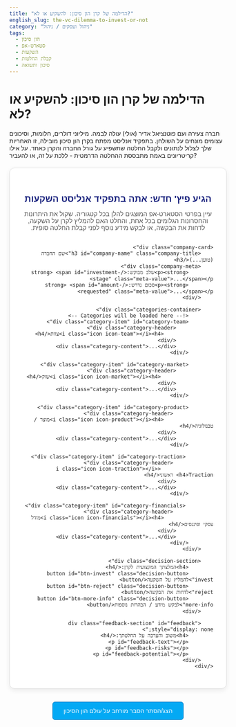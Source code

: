 ```yaml
---
title: "הדילמה של קרן הון סיכון: להשקיע או לא?"
english_slug: the-vc-dilemma-to-invest-or-not
category: "ניהול ועסקים / ניהול"
tags:
  - הון סיכון
  - סטארט-אפ
  - השקעות
  - קבלת החלטות
  - סיכון ותשואה
---
```


# הדילמה של קרן הון סיכון: להשקיע או לא?

חברה צעירה ועם פוטנציאל אדיר (אולי) עולה לבמה. מיליוני דולרים, חלומות, וסיכונים עצומים מונחים על השולחן. בתפקיד אנליסט מפתח בקרן הון סיכון מובילה, זו האחריות שלך לצלול לנתונים ולקבל החלטה שתשפיע על גורל החברה והקרן כאחד. על אילו קריטריונים באמת מתבססת ההחלטה הדרמטית - ללכת על זה, או להעביר?

<div class="vc-dilemma-app app-container">
    <h2>הגיע פיץ' חדש: אתה בתפקיד אנליסט השקעות</h2>
    <p class="app-intro">עיין בפרטי הסטארט-אפ המוצגים להלן בכל קטגוריה. שקול את היתרונות והחסרונות הגלומים בכל אחת, והחלט האם להמליץ לקרן על השקעה, לדחות את הבקשה, או לבקש מידע נוסף לפני קבלת החלטה סופית.</p>

    <div class="company-card">
        <h3 id="company-name" class="company-title">שם החברה (טוען...)</h3>
        <div class="company-meta">
            <p><strong>שלב מבוקש:</strong> <span id="investment-stage" class="meta-value">...</span></p>
            <p><strong>סכום נדרש:</strong> <span id="amount-requested" class="meta-value">...</span></p>
        </div>

        <div class="categories-container">
            <!-- Categories will be loaded here -->
            <div class="category-item" id="category-team">
                <div class="category-header">
                    <i class="icon icon-team"></i><h4>צוות</h4>
                </div>
                <div class="category-content">...</div>
            </div>

            <div class="category-item" id="category-market">
                <div class="category-header">
                     <i class="icon icon-market"></i><h4>שוק</h4>
                </div>
                <div class="category-content">...</div>
            </div>

            <div class="category-item" id="category-product">
                 <div class="category-header">
                    <i class="icon icon-product"></i><h4>מוצר / טכנולוגיה</h4>
                </div>
                <div class="category-content">...</div>
            </div>

             <div class="category-item" id="category-traction">
                 <div class="category-header">
                     <i class="icon icon-traction"></i><h4>Traction ראשוני</h4>
                </div>
                <div class="category-content">...</div>
            </div>

             <div class="category-item" id="category-financials">
                 <div class="category-header">
                    <i class="icon icon-financials"></i><h4>מודל עסקי ופיננסים</h4>
                </div>
                <div class="category-content">...</div>
            </div>
        </div>

        <div class="decision-section">
            <h4>המלצתך המקצועית לקרן:</h4>
            <button id="btn-invest" class="decision-button invest">להמליץ על השקעה</button>
            <button id="btn-reject" class="decision-button reject">לדחות את הבקשה</button>
            <button id="btn-more-info" class="decision-button more-info">לבקש מידע / הבהרות נוספות</button>
        </div>

        <div class="feedback-section" id="feedback" style="display: none;">
            <h4>משוב והערכה על החלטתך:</h4>
            <p id="feedback-text"></p>
            <p id="feedback-risks"></p>
            <p id="feedback-potential"></p>
        </div>
    </div>
</div>

<style>
    @import url('https://fonts.googleapis.com/css2?family=Heebo:wght@300;400;500;700&display=swap');

    .vc-dilemma-app {
        font-family: 'Heebo', sans-serif;
        max-width: 850px;
        margin: 20px auto;
        padding: 30px;
        border: 1px solid #e0e0e0;
        border-radius: 12px;
        background-color: #ffffff;
        box-shadow: 0 4px 12px rgba(0, 0, 0, 0.08);
        direction: rtl; /* Hebrew direction */
        text-align: right; /* Hebrew text alignment */
    }

    .vc-dilemma-app h2 {
        color: #1a237e; /* Deep Indigo */
        text-align: center;
        margin-bottom: 15px;
        font-weight: 700;
    }

     .vc-dilemma-app h3, .vc-dilemma-app h4 {
        color: #303f9f; /* Indigo */
        padding-bottom: 5px;
        margin-top: 25px;
        font-weight: 500;
    }

    .app-intro {
        text-align: center;
        color: #555;
        margin-bottom: 30px;
        font-size: 1.05em;
    }

    .company-card {
        margin-top: 20px;
        padding: 25px;
        border: 1px solid #c5cae9; /* Light Indigo */
        border-radius: 8px;
        background-color: #e8eaf6; /* Lighter Indigo */
    }

    .company-title {
        text-align: center;
        color: #000000;
        margin-top: 0;
        margin-bottom: 15px;
        font-weight: 700;
        border-bottom: 2px solid #1a237e;
        padding-bottom: 10px;
    }

    .company-meta {
        display: flex;
        justify-content: center;
        gap: 30px;
        margin-bottom: 25px;
        color: #333;
        font-size: 0.95em;
    }

     .company-meta p {
         margin: 0;
     }

     .meta-value {
         font-weight: 500;
         color: #1a237e;
     }

    .categories-container {
        display: grid;
        grid-template-columns: repeat(auto-fit, minmax(300px, 1fr));
        gap: 20px;
        margin-bottom: 30px;
    }

    .category-item {
        padding: 20px;
        border: 1px solid #d1c4e9; /* Deep Purple */
        border-radius: 8px;
        background-color: #ede7f6; /* Lighter Deep Purple */
        transition: transform 0.3s ease, box-shadow 0.3s ease;
    }

    .category-item:hover {
        transform: translateY(-5px);
        box-shadow: 0 6px 15px rgba(0, 0, 0, 0.1);
    }

    .category-header {
        display: flex;
        align-items: center;
        margin-bottom: 10px;
        border-bottom: 1px solid #b39ddb; /* Purple */
        padding-bottom: 8px;
    }

     .category-header h4 {
         margin: 0;
         color: #4527a0; /* Deep Purple */
         font-weight: 700;
         margin-right: 10px; /* Space between icon and text */
         border-bottom: none;
         padding-bottom: 0;
         margin-top: 0;
     }

    .icon {
        /* Basic icon placeholder styles - replace with actual icons if possible */
        display: inline-block;
        width: 24px;
        height: 24px;
        background-color: #5e35b1; /* Darker Deep Purple */
        border-radius: 4px;
        margin-left: 8px;
        /* Add specific background images or use font icons here */
    }
    .icon-team { background-color: #fbc02d; } /* Amber */
    .icon-market { background-color: #4caf50; } /* Green */
    .icon-product { background-color: #0288d1; } /* Light Blue */
    .icon-traction { background-color: #f4511e; } /* Deep Orange */
    .icon-financials { background-color: #673ab7; } /* Deep Purple */


    .category-content {
        line-height: 1.7;
        color: #444;
        font-size: 0.95em;
    }

    .decision-section {
        margin-top: 30px;
        text-align: center;
    }

    .decision-section h4 {
        margin-bottom: 20px;
        color: #333;
        border-bottom: none;
        padding-bottom: 0;
    }

    .decision-button {
        padding: 12px 25px;
        margin: 0 10px;
        font-size: 1.1em;
        cursor: pointer;
        border: none;
        border-radius: 6px;
        transition: background-color 0.3s ease, transform 0.1s ease, box-shadow 0.2s ease;
        font-weight: 500;
        min-width: 150px; /* Ensure buttons have similar width */
    }

    .decision-button:hover {
        transform: translateY(-2px);
        box-shadow: 0 4px 8px rgba(0, 0, 0, 0.2);
    }

    .decision-button:active {
        transform: translateY(0);
        box-shadow: none;
    }

    .decision-button.invest { background-color: #4caf50; color: white; } /* Green */
    .decision-button.invest:hover { background-color: #388e3c; } /* Darker Green */

    .decision-button.reject { background-color: #f44336; color: white; } /* Red */
    .decision-button.reject:hover { background-color: #d32f2f; } /* Darker Red */

    .decision-button.more-info { background-color: #ffc107; color: #212121; } /* Amber */
    .decision-button.more-info:hover { background-color: #ffa000; } /* Darker Amber */

    .feedback-section {
        margin-top: 30px;
        padding: 20px;
        border-radius: 8px;
        color: #333;
        opacity: 0; /* Start hidden for animation */
        transition: opacity 0.5s ease-in-out; /* Fade-in animation */
        line-height: 1.7;
    }

    .feedback-section.visible {
        opacity: 1;
    }

    .feedback-section h4 {
        border-bottom: 1px solid rgba(0,0,0,0.1);
        padding-bottom: 10px;
        margin-top: 0;
        margin-bottom: 15px;
        font-weight: 700;
    }

    .feedback-section #feedback-text {
        font-weight: 700;
        margin-bottom: 10px;
        font-size: 1.1em;
    }

     .feedback-section p {
         margin-bottom: 10px;
     }

    /* Feedback colors */
    .feedback-section.invest {
        border: 1px solid #81c784; /* Light Green */
        background-color: #e8f5e9; /* Lighter Green */
        color: #2e7d32; /* Dark Green */
    }
     .feedback-section.invest h4 { color: #2e7d32; border-bottom-color: rgba(46, 125, 50, 0.3);}

    .feedback-section.reject {
        border: 1px solid #ef9a9a; /* Light Red */
        background-color: #ffebee; /* Lighter Red */
        color: #c62828; /* Dark Red */
    }
    .feedback-section.reject h4 { color: #c62828; border-bottom-color: rgba(198, 40, 40, 0.3);}

    .feedback-section.more-info {
        border: 1px solid #ffeb9d; /* Light Amber */
        background-color: #fff8e1; /* Lighter Amber */
        color: #ff8f00; /* Dark Amber */
    }
     .feedback-section.more-info h4 { color: #ff8f00; border-bottom-color: rgba(255, 145, 0, 0.3);}


    .explanation-button {
        display: block;
        width: fit-content;
        margin: 30px auto;
        padding: 12px 25px;
        font-size: 1em;
        cursor: pointer;
        border: 1px solid #0277bd; /* Light Blue */
        border-radius: 6px;
        background-color: #03a9f4; /* Cyan */
        color: white;
        transition: background-color 0.3s ease, transform 0.1s ease, box-shadow 0.2s ease;
        font-weight: 500;
    }

    .explanation-button:hover {
        background-color: #0288d1; /* Darker Cyan */
        transform: translateY(-2px);
        box-shadow: 0 4px 8px rgba(0, 0, 0, 0.2);
    }
     .explanation-button:active {
        transform: translateY(0);
        box-shadow: none;
    }

    .explanation-content {
        display: none;
        margin-top: 20px;
        padding: 30px;
        border: 1px solid #e0e0e0;
        border-radius: 12px;
        background-color: #ffffff;
        box-shadow: 0 4px 12px rgba(0, 0, 0, 0.08);
        line-height: 1.7;
        color: #444;
    }

    .explanation-content h2 {
         color: #1a237e;
         margin-top: 0;
         margin-bottom: 20px;
         font-weight: 700;
    }
     .explanation-content h3 {
         color: #303f9f;
         margin-top: 25px;
         margin-bottom: 10px;
         font-weight: 500;
         border-bottom: 1px solid #e0e0e0;
         padding-bottom: 5px;
     }
    .explanation-content p, .explanation-content ul {
        margin-bottom: 15px;
    }
    .explanation-content ul {
        padding-right: 20px; /* Hebrew padding */
    }
    .explanation-content li {
        margin-bottom: 10px;
    }
</style>

<button class="explanation-button" id="toggle-explanation">הצג/הסתר הסבר מורחב על עולם הון הסיכון</button>

<div class="explanation-content" id="explanation">
    <h2>הסבר מורחב: הצצה לעולם המורכב של הון הסיכון</h2>

    <h3>מהי קרן הון סיכון ומה תפקידה המכריע בכלכלה החדשנית?</h3>
    <p>קרן הון סיכון (Venture Capital Fund) היא לא רק גוף פיננסי, אלא שותפה אסטרטגית המניעה חדשנות. היא אוספת הון ממשקיעים מתוחכמים (מגופים מוסדיים ועד יחידים אמידים ביותר) ומנתבת אותו לחברות פרטיות, בדרך כלל בשלבי צמיחה ראשוניים או בינוניים. חברות אלו מאופיינות בפוטנציאל צמיחה חסר תקדים, אך גם בסיכון גבוה מזה של חברות מסורתיות. תפקיד הקרן הוא לספק דלק כלכלי בדמות מימון, בתמורה לאחוזים מהבעלות, ולפעול אקטיבית כדי להאיץ את צמיחת החברה - החל מחיבורים אסטרטגיים, דרך ליווי ניהולי ועד בניית תשתית תפעולית. כך, קרנות הון סיכון משמשות כמנוע מרכזי בפיתוח טכנולוגיות פורצות דרך, יצירת אלפי מקומות עבודה ועיצוב עתיד התעשייה.</p>

    <h3>מדוע סטארט-אפים בוחרים במסלול הון הסיכון במקום בדרכי מימון שמרניות יותר?</h3>
    <p>עבור סטארט-אפים רבים, במיוחד אלו הנמצאים בחזית הטכנולוגית או המודלים העסקיים החדשניים, הון סיכון אינו רק אפשרות - הוא חמצן קיומי. חברות אלו לרוב הפסדיות בשנותיהן הראשונות, חסרות נכסים פיזיים משמעותיים שיכולים לשמש כבטוחה, וללא היסטוריה תפעולית ארוכה שתשכנע בנקים מסחריים או משקיעים רגילים. הון סיכון, לעומת זאת, בנוי בדיוק עבור פרופיל הסיכון-סיכוי הזה. משקיעי VC מבינים את טבע אי-הוודאות, מוכנים להשקיע סכומים גדולים המאפשרים קפיצות גדילה אדירות, ומספקים לא רק כסף אלא גם רשת קשרים ענפה, ידע תעשייתי עמוק וליווי אסטרטגי שאין לו תחליף. הם גם סבלניים מטבעם, ומכוונים למימוש רווחים בטווח ארוך (5-10 שנים ואף יותר) דרך אקזיט משמעותי.</p>

    <h3>הקריטריונים המרכזיים בהם בוחנים אנליסטים ומנהלי קרנות הון סיכון הזדמנות השקעה:</h3>
    <ul>
        <li>
            <strong>צוות (Team):</strong> הלב והנשמה של כל סטארט-אפ. האם ליזמים יש את הניסיון, הידע והכישורים הנדרשים לבנות חברה מצליחה? האם הם נחושים, גמישים מספיק להתמודד עם מהמורות בלתי צפויות (Pivot), ובעלי יכולת מנהיגות שתמשוך ותניע כישרונות נוספים? לעיתים קרובות, בשלבים המוקדמים, משקיעים "שמים את הכסף על הצוות" עוד לפני שהמוצר או השוק הוכחו במלואם.
        </li>
        <li>
            <strong>שוק (Market):</strong> גודל ההזדמנות. האם הסטארט-אפ פונה לשוק גדול מספיק (TAM - Total Addressable Market) כדי להצדיק תשואת ענק? האם הוא פותר "כאב" אמיתי ומשמעותי עבור הלקוחות? מי השחקנים האחרים בזירה (מתחרים, שותפים), ומה מייחד ומבדיל את הסטארט-אפ בנוף התחרותי (Competitive Advantage)?
        </li>
        <li>
            <strong>מוצר / טכנולוגיה (Product / Technology):</strong> האם הפתרון חדשני, פורץ דרך, ובעל יתרון תחרותי בר קיימא? האם יש לו הגנה (קניין רוחני, טכנולוגיה מורכבת לשכפול)? האם הוא אכן פותר את הבעיה ומספק ערך אמיתי ללקוח (Product-Market Fit ראשוני)? גם אם הטכנולוגיה מבריקה, ללא מוצר שמתאים לשוק - ההשקעה בסיכון.
        </li>
        <li>
            <strong>Traction (משיכה):</strong> הוכחות ראשונות בשטח שהחברה "עובדת" ושיש אימוץ על ידי השוק. זה יכול להתבטא בצמיחה מהירה במספר המשתמשים, הכנסות ראשוניות (אפילו קטנות), הסכמים עם לקוחות משמעותיים, מדדי שימור לקוחות גבוהים, או נתונים חיוביים מובהקים מפיילוטים. Traction הוא אות חיים קריטי שמצביע על הפוטנציאל לחצות את "עמק המוות" של הסטארט-אפים.
        </li>
        <li>
            <strong>מודל עסקי ופיננסים (Business Model & Financials):</strong> האם יש לחברה תוכנית ברורה כיצד לייצר הכנסות, לצמוח ולהפוך לרווחית? מה מבנה העלויות שלה? כיצד היא מתכוונת להגיע ללקוחות (Go-to-Market)? מהן התחזיות הפיננסיות שלה (תוך הבנה שהן לרוב אופטימיות בשלב הזה)? וגורם קריטי - מה הערכת השווי (Valuation) שהיא מבקשת, והאם היא ריאלית והגיונית ביחס לשלב ההתפתחות ולפוטנציאל הנצפה?
        </li>
    </ul>

    <h3>שלבי השקעה שונים: מסמך קונספט ועד חברה בשלה לאקזיט</h3>
    <p>עולם הון הסיכון מחולק לשלבים, המשקפים את מידת הבשלות והסיכון של החברה:</p>
    <ul>
        <li><strong>Pre-Seed / Seed:</strong> השקעות ראשוניות ביותר, כשהחברה עוד בחיתוליה - אולי רק רעיון מגובש, צוות ראשוני ואב טיפוס. הכסף מיועד לפיתוח מוצר, גיוס עובדים ראשונים ואימות השוק. הסיכון הוא בשיאו.</li>
        <li><strong>Series A:</strong> החברה הוכיחה התאמה ראשונית של המוצר לשוק (Product-Market Fit), יש לה Traction התחלתי, והיא מגייסת כסף כדי לבנות צוות מקצועי רחב יותר ולהתחיל להרחיב את הפעילות ולבסס ערוצי שיווק ומכירה. הסיכון עדיין גבוה אך יורד משמעותית משלב Seed.</li>
        <li><strong>Series B, C וכו':</strong> החברה בצמיחה מהירה ומוכחת, עם הכנסות משמעותיות ומודל עסקי ברור. ההשקעות בשלבים אלו גדולות יותר ומיועדות להתרחבות גלובלית, כניסה לשווקים חדשים, או אפילו רכישות אסטרטגיות.</li>
        <li><strong>שלבים מאוחרים (Growth / Late Stage):</strong> חברות בשלות מאוד, שעשויות להיות רווחיות או על סף רווחיות, קרובות לאקזיט או להנפקה (IPO). הסיכון נמוך יחסית, וההשקעות עצומות.</li>
    </ul>

    <h3>מושגי יסוד בעולם ה-VC: הערכת שווי, דילול, וחלום ה-Exit</h3>
    <ul>
        <li>
            <strong>הערכת שווי (Valuation):</strong> המחיר שהשוק (במקרה זה, הקרן) מוכן לשלם עבור נתח מהחברה. הערכת השווי נקבעת במשא ומתן מורכב ומשפיעה על אחוז הבעלות שיקבל המשקיע. בשלבים המוקדמים, הערכת השווי אמנותית יותר ממדעית, ומתבססת בעיקר על הפוטנציאל העתידי והשוואות לחברות דומות.
        </li>
        <li>
            <strong>דילול (Dilution):</strong> כאשר חברה מגייסת כסף בתמורה למניות חדשות שהיא מנפיקה, אחוז הבעלות של בעלי המניות הקיימים (כולל היזמים והמשקיעים הקודמים) יורד. זהו הדילול. למרות שהאחוז יורד, המטרה היא ששווי המניות הנותרות יעלה משמעותית בזכות ההשקעה והצמיחה שתאפשר.
        </li>
        <li>
            <strong>Exit:</strong> רגע האמת עבור משקיעי הון סיכון. זהו התהליך שבו הקרן מוכרת את החזקותיה בחברה ומממשת את ההשקעה, בתקווה לרווח עצום. ה-Exit הנפוצים ביותר הם רכישה של הסטארט-אפ על ידי חברה גדולה יותר (Acquisition / M&A) או הנפקה לציבור בבורסה (IPO - Initial Public Offering).
        </li>
    </ul>

    <h3>תהליך ה-Due Diligence (בדיקת נאותות): לצלול לעומק לפני ששמים כסף</h3>
    <p>החלטה עקרונית להשקיע היא רק הצעד הראשון. לאחריה מגיע תהליך ה-Due Diligence המקיף. זהו מסע חיפוש יסודי אחרי אימות הנתונים שהוצגו בפיץ' וחשיפת סיכונים פוטנציאליים. הקרן והיועצים שלה בוחנים כל היבט של החברה: פיננסים, משפטיים (חוזים, קניין רוחני), טכנולוגיים, תפעוליים, שוק, לקוחות, תוכניות עתידיות ועוד. תהליך זה יכול להימשך שבועות או חודשים ודורש שקיפות מלאה מצד הסטארט-אפ. רק אם בדיקת הנאותות עוברת בהצלחה, ההשקעה יוצאת לפועל.</p>

    <h3>ניהול סיכונים ותשואה: האומנות של בניית פורטפוליו VC</h3>
    <p>השקעות הון סיכון הן הימורים בסיכון גבוה במיוחד. מרבית הסטארט-אפים נכשלים ולא מחזירים את ההשקעה. לכן, קרנות הון סיכון אינן שמות את כל הביצים בסל אחד. הן בונות פורטפוליו מגוון של השקעות, מתוך הבנה שגם אם 70%-80% מההשקעות לא יצליחו או יחזירו את הקרן בקושי, מספר קטן של הצלחות ענק (שיכולות להחזיר פי עשרות או מאות על ההשקעה המקורית - "Home Runs") יכסה את ההפסדים ויניב את התשואה הכוללת והמשמעותית של הקרן. הציפייה לתשואה אדירה על ההשקעות המוצלחות היא שמצדיקה את הסיכון המובנה.</p>

</div>

<script>
    const startupData = {
        companyName: "TechGrow Solutions",
        investmentStage: "Series A",
        amountRequested: "5 מיליון דולר",
        categories: {
            team: {
                title: "צוות",
                content: "הצוות כולל יזם עם רקע טכנולוגי מרשים ואקזיט קודם, ושני שותפים טכנולוגיים חזקים. הצוות מחובר מאוד לחזון ובעל יכולת פיתוח גבוהה. נקודת חולשה מרכזית: חסר לצוות הבכיר ניסיון מוכח בבניית ארגון מכירות ושיווק B2B בקנה מידה גדול.",
                pros: ["יזם מנוסה (אקזיט קודם)", "רקע טכנולוגי ויכולת פיתוח חזקים", "צוות מגובש ומחובר"],
                cons: ["חסר ניסיון בבניית מכירות B2B גדולות"]
            },
            market: {
                title: "שוק",
                content: "שוק ה-B2B SaaS בתחום האוטומציה של תהליכים לעסקים קטנים ובינוניים (SMB). השוק גלובלי, גדול מאוד וצומח בקצב מרשים עם ביקוש גובר לאוטומציה ויעילות. עם זאת, הוא גם רווי ביותר ועם תחרות אגרסיבית מצד שחקנים ותיקים וחברות חדשות רבות.",
                pros: ["שוק ענק וצומח (Global SMB Automation)", "ביקוש חזק לפתרונות אוטומציה"],
                cons: ["רוויה ותחרות עזה", "קשה לבלוט ולהשיג נתח שוק משמעותי"]
            },
            product: {
                title: "מוצר / טכנולוגיה",
                content: "פלטפורמת SaaS חדשנית המשתמשת ב-AI לניתוח ואוטומציה חכמה של תהליכי עבודה בעסקים קטנים. הטכנולוגיה הבסיסית נראית מבטיחה ועם פוטנציאל ליתרון תחרותי טכני אמיתי בזכות יכולות למידה והתאמה אישית. המוצר עצמו עדיין בגרסת בטא מתקדמת, אך קיימים מספר לקוחות פיילוט מרוצים המעידים על התאמה ראשונית לשוק.",
                pros: ["טכנולוגיית AI מבטיחה ופוטנציאל ליתרון טכני", "פתרון חדשני לבעיה קיימת", "לקוחות פיילוט מרוצים, מעיד על Product-Market Fit ראשוני"],
                cons: ["המוצר עדיין לא בשל (גרסת בטא)", "הטכנולוגיה צריכה לעבור סקייל (Scale) משמעותי"]
            },
            traction: {
                title: "Traction ראשוני",
                content: "החברה גייסה 15 לקוחות פיילוט משלמים, נתון מרשים לשלב הבטא. שיעור שימור הלקוחות גבוה במיוחד (90%), המעיד על שביעות רצון וערך. עם זאת, ההכנסה השנתית החוזרת (ARR) נמוכה מאוד (50 אלף דולר), והצמיחה במספר הלקוחות איטית ביחס לציפיות משלב Series A. קיימים הסכמים עקרוניים (LOI) עם 2 שותפים ערוצי הפצה פוטנציאליים גדולים, אך אלו עדיין אינם מחייבים.",
                pros: ["שיעור שימור לקוחות (Retention) גבוה מאוד", "פידבק חיובי ועדות לערך מהלקוחות הקיימים", "פוטנציאל בשותפויות ערוצי הפצה (אם ימומש)"],
                cons: ["ARR נמוך מאוד ולא מספיק לשלב Series A", "קצב צמיחה איטי במספר הלקוחות", "שותפויות ערוצי ההפצה אינן מחייבות"]
            },
            financials: {
                title: "מודל עסקי ופיננסים",
                content: "מודל מנויים (SaaS) קלאסי עם תמחור מדורג לפי היקף שימוש ותכונות. המודל נפוץ ומוכח בשוק ה-B2B SaaS. שולי הרווח הגולמי צפויים להיות גבוהים כשהחברה תגיע לקנה מידה. כרגע החברה הפסדית כצפוי לשלב זה. בקשת המימון היא 5 מיליון דולר לפי שווי חברה לפני הכסף (Pre-money) של 25 מיליון דולר. הערכת השווי גבוהה מאוד ביחס ל-ARR הנמוך וה-Traction הנוכחי. התחזיות הפיננסיות האופטימיות נראות אגרסיביות מאוד ולא מבוססות מספיק על נתוני Traction קיימים.",
                pros: ["מודל SaaS מוכח ופוטנציאל לשולי רווח גולמי גבוהים"],
                cons: ["הערכת שווי גבוהה מאוד יחסית ל-Traction הנוכחי (ARR)", "תחזיות פיננסיות אופטימיות יתר על המידה", "הפסדית באופן משמעותי"]
            }
        }
    };

    function loadStartupData(data) {
        document.getElementById('company-name').innerText = data.companyName;
        document.getElementById('investment-stage').innerText = data.investmentStage;
        document.getElementById('amount-requested').innerText = data.amountRequested;

        const categoriesContainer = document.querySelector('.categories-container');
        // Assuming the initial HTML structure for categories is just placeholders
        // We will update the content within the existing structure
         for (const categoryKey in data.categories) {
            const categoryData = data.categories[categoryKey];
            const categoryElement = document.getElementById(`category-${categoryKey}`);
            if (categoryElement) {
                categoryElement.querySelector('h4').innerText = categoryData.title;
                categoryElement.querySelector('.category-content').innerText = categoryData.content;
                // Add icons - simple placeholder logic
                const iconElement = categoryElement.querySelector('.icon');
                if(iconElement) {
                    iconElement.className = `icon icon-${categoryKey}`; // Set class based on key for specific icon styles
                }
            }
        }
    }

    function evaluateDecision(decision) {
        const feedbackElement = document.getElementById('feedback');
        const feedbackTextElement = document.getElementById('feedback-text');
        const feedbackRisksElement = document.getElementById('feedback-risks');
        const feedbackPotentialElement = document.getElementById('feedback-potential');

        let feedbackText = "";
        let risksContent = [];
        let potentialContent = [];
        let feedbackClass = "";

        // Analyze data points based on the decision
        // This is a simplified logic. A real VC analysis is much deeper.
        // This scenario highlights: Strong Team/Product-Fit Proof (Retention) vs. Weak Traction (ARR, Growth) & High Valuation in a Competitive Market.
        // The "More Info" decision is positioned as needing clarification on the growth plan/valuation justification.

        const pros = [];
        const cons = [];
        for (const categoryKey in startupData.categories) {
             const category = startupData.categories[categoryKey];
             if (category.pros) pros.push(...category.pros);
             if (category.cons) cons.push(...category.cons);
        }

        if (decision === 'invest') {
            feedbackText = "<strong>החלטתך: להמליץ לקרן להשקיע ב-TechGrow Solutions.</strong>";
            feedbackClass = "invest";
            risksContent.push("<strong>סיכונים מרכזיים בהחלטה זו:</strong>");
            risksContent.push(`<strong>${cons.length > 0 ? cons.join(", ") : "אין סיכונים ברורים בנתונים שהוצגו (זהירות!)"}.</strong>`); // List cons explicitly
            risksContent.push("הסיכון המשמעותי ביותר הוא שהחברה לא תצליח להשיג את קצב הצמיחה הנדרש לשלב Series A בשוק תחרותי, או שהערכת השווי הגבוהה לא תצדיק את עצמה.");
            potentialContent.push("<strong>פוטנציאל תמורה גבוה:</strong>");
            potentialContent.push(`<strong>${pros.length > 0 ? pros.join(", ") : "הפוטנציאל אינו ברור מהנתונים שהוצגו"}.</strong>`); // List pros explicitly
            potentialContent.push("הצוות החזק, הטכנולוגיה המבטיחה ושיעור שימור הלקוחות הגבוה מהווים אינדיקציה חזקה להתאמה ראשונית לשוק. אם החברה תצליח לפצח את מודל המכירות וההפצה בשוק התחרותי, הפוטנציאל להפוך לחברה גדולה ורווחית קיים, מה שיכול להניב תשואה משמעותית לקרן.");


        } else if (decision === 'reject') {
            feedbackText = "<strong>החלטתך: לדחות את בקשת המימון של TechGrow Solutions.</strong>";
             feedbackClass = "reject";
            risksContent.push("<strong>סיכונים בהחלטה זו (הפסד הזדמנות):</strong>");
            risksContent.push(`<strong>החלטה לדחות מתעלמת מהיתרונות הבאים: ${pros.length > 0 ? pros.join(", ") : "אין יתרונות ברורים בנתונים שהוצגו (זהירות!)"}.</strong>`); // List pros explicitly
            risksContent.push("יש סיכון שהחברה תצליח לגייס ממקור אחר, תתגבר על האתגרים שהוצגו (בעיקר בתחומי המכירות והצמיחה), והצוות האיכותי יביא אותה להצלחה משמעותית בלעדי ההשקעה שלנו.");
            potentialContent.push("<strong>הימנעות מסיכון:</strong>");
            potentialContent.push(`<strong>החלטה זו מבוססת על הסיכונים הבאים: ${cons.length > 0 ? cons.join(", ") : "אין סיכונים ברורים בנתונים שהוצגו (זהירות!)"}.</strong>`); // List cons explicitly
            potentialContent.push("דחיית הבקשה מונעת חשיפה להפסד על השקעה בחברה עם Traction נמוך יחסית לשלב, הערכת שווי גבוהה בשוק תחרותי מאוד, וסימן שאלה לגבי יכולת הצוות לבנות ארגון מכירות סקיילבילי. הסיכון לכשלון משמעותי גבוה יחסית.");

        } else if (decision === 'more-info') {
            feedbackText = "<strong>החלטתך: לבקש מידע והבהרות נוספות מ-TechGrow Solutions.</strong>";
             feedbackClass = "more-info";
             risksContent.push("<strong>סיכונים בהחלטה זו (השתהות):</strong>");
             risksContent.push("תהליך בקשת המידע הנוסף עלול לגרום להשתהות. בזמן הזה, ייתכן שקרן מתחרה תתקדם מהר יותר ותגייס את החברה, מה שיגרום לנו להפסיד הזדמנות השקעה פוטנציאלית, במיוחד בהינתן שיש לה יתרונות כמו: " + (pros.length > 0 ? pros.join(", ") : "יתרונות לא ברורים") + ".");
            potentialContent.push("<strong>פוטנציאל תמורה (הפחתת סיכון):</strong>");
             potentialContent.push("בקשת מידע נוסף היא צעד אסטרטגי המאפשר להעמיק את בדיקת הנאותות ולהבין טוב יותר את הסיכונים המרכזיים, במיוחד אלו הקשורים לחולשות שהוצגו: " + (cons.length > 0 ? cons.join(", ") : "חולשות לא ברורות") + ". התמקדות בשאלות על אסטרטגיית ה-Go-to-Market בשוק התחרותי, תוכנית בניית ארגון המכירות, ונימוקים להערכת השווי הגבוהה, יכולה לספק תובנות קריטיות. אם ההבהרות יהיו מספקות, ניתן יהיה לקבל החלטה מושכלת יותר ולהגדיל את סיכויי ההצלחה של ההשקעה.");
        }

        // Apply feedback content and class
        feedbackTextElement.innerHTML = feedbackText;
        feedbackRisksElement.innerHTML = risksContent.join("<br>"); // Use <br> for list items within p
        feedbackPotentialElement.innerHTML = potentialContent.join("<br>");
        feedbackElement.className = `feedback-section visible ${feedbackClass}`; // Add class for styling and visibility

        // Scroll to feedback section smoothly
        feedbackElement.scrollIntoView({ behavior: 'smooth', block: 'start' });
    }

    document.addEventListener('DOMContentLoaded', () => {
        loadStartupData(startupData);

        document.getElementById('btn-invest').addEventListener('click', () => evaluateDecision('invest'));
        document.getElementById('btn-reject').addEventListener('click', () => evaluateDecision('reject'));
        document.getElementById('btn-more-info').addEventListener('click', () => evaluateDecision('more-info'));

        const explanationButton = document.getElementById('toggle-explanation');
        const explanationContent = document.getElementById('explanation');

        explanationButton.addEventListener('click', () => {
            const isHidden = explanationContent.style.display === 'none' || explanationContent.style.display === '';
            explanationContent.style.display = isHidden ? 'block' : 'none';
            if (!isHidden) {
                // Optional: Scroll back up if explanation is hidden
                 explanationButton.scrollIntoView({ behavior: 'smooth', block: 'start' });
            }
        });
    });

</script>